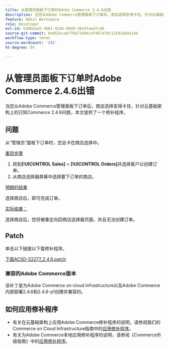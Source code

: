 ```yaml
---
title: 从管理员面板下订单时Adobe Commerce 2.4.6出错
description: 当您从Adobe Commerce管理面板下订单后，商店选择变得卡住，针对云基础架构上的已知Commerce 2.4.6问题，本文提供了一个修补程序。
feature: Admin Workspace
role: Developer
exl-id: b30be5a5-3681-41db-9040-3624faed7c46
source-git-commit: 0ad52eceb776b71604c4f467a70c13191bb9a1eb
workflow-type: tm+mt
source-wordcount: '242'
ht-degree: 0%

---
```


# 从管理员面板下订单时Adobe Commerce 2.4.6出错

当您从Adobe Commerce管理面板下订单后，商店选择变得卡住，针对云基础架构上的已知Commerce 2.4.6问题，本文提供了一个修补程序。

## 问题

从“管理员”面板下订单时，您会卡在商店选择中。

<u>重现步骤</u>

1. 转到&#x200B;**[!UICONTROL Sales]** > **[!UICONTROL Orders]**&#x200B;并选择客户以创建订单。
2. 从商店选择器屏幕中选择要下订单的商店。

<u>预期的结果</u>

选择商店后，即可完成订单。

<u>实际结果：</u>

选择商店后，您将被重定向回商店选择器页面，并且无法创建订单。

## Patch

单击以下链接以下载修补程序。

[下载ACSD-52277_2.4.6.patch](assets/ACSD-52277_2.4.6.patch.zip)

### 兼容的Adobe Commerce版本

该补丁是为Adobe Commerce on cloud infrastructure以及Adobe Commerce内部部署2.4.6和2.4.6-p1创建并兼容的。

## 如何应用修补程序

* 有关在云基础架构上应用Adobe Commerce修补程序的说明，请参阅我们的Commerce on Cloud Infrastructure指南中的[应用修补程序](/docs/commerce-cloud-service/user-guide/develop/upgrade/apply-patches.html)。
* 有关为Adobe Commerce本地应用修补程序的说明，请参阅《Commerce升级指南》中的[应用修补程序](/docs/commerce-operations/upgrade-guide/patches/apply.html?lang=en#composer)。
